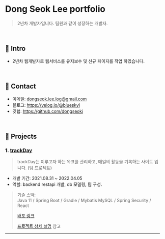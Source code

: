 # Dong Seok Lee portfolio

> 2년차 개발자입니다. 
> 팀원과 같이 성장하는 개발자.

</br>

## :pushpin: Intro
- 2년차 웹개발자로 웹서비스를 유지보수 및 신규 페이지를 작업 하였습니다.

</br>

## :pushpin: Contact
- 이메일: dongseok.lee.log@gmail.com
- 블로그: https://velog.io/@blueskyi
- 깃헙: https://github.com/dongseoki

</br>

## :pushpin: Projects
### 1. [trackDay](https://github.com/dongseoki/trackdayb)
>trackDay는 이루고자 하는 목표를 관리하고, 매일의 활동을 기록하는 사이트 입니다.  (팀 프로젝트)  
* 개발 기간: 2021.08.31 ~ 2022.04.05
* 역할: backend restapi 개발, db 모델링, 팀 구성.
>
>기술 스택:  
>Java 11 / Spring Boot / Gradle / Mybatis
>MySQL / Spring Security / React
>
> [배포 링크](http://www.trackday.site/)
>
>[프로젝트 상세 설명](https://github.com/dongseoki/trackdayb) 참고

---
